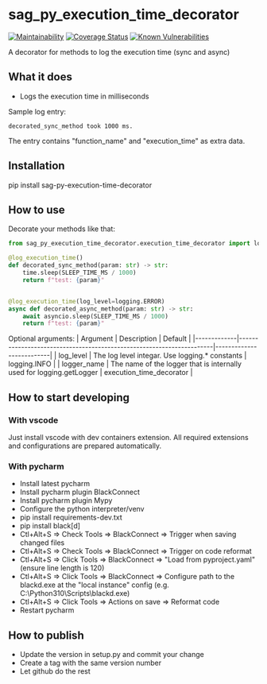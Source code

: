 # sag_py_execution_time_decorator
[![Maintainability][codeclimate-image]][codeclimate-url]
[![Coverage Status][coveralls-image]][coveralls-url]
[![Known Vulnerabilities][snyk-image]][snyk-url]

A decorator for methods to log the execution time (sync and async)

## What it does
- Logs the execution time in milliseconds

Sample log entry:
```
decorated_sync_method took 1000 ms.
```

The entry contains "function_name" and "execution_time" as extra data.

## Installation
pip install sag-py-execution-time-decorator

## How to use
Decorate your methods like that:
```python
from sag_py_execution_time_decorator.execution_time_decorator import log_execution_time

@log_execution_time()
def decorated_sync_method(param: str) -> str:
    time.sleep(SLEEP_TIME_MS / 1000)
    return f"test: {param}"


@log_execution_time(log_level=logging.ERROR)
async def decorated_async_method(param: str) -> str:
    await asyncio.sleep(SLEEP_TIME_MS / 1000)
    return f"test: {param}"
```

Optional arguments:
| Argument    | Description                                                          | Default                  |
|-------------|----------------------------------------------------------------------|--------------------------|
| log_level   | The log level integar. Use logging.* constants                       | logging.INFO             |
| logger_name | The name of the logger that is internally used for logging.getLogger | execution_time_decorator |

## How to start developing

### With vscode

Just install vscode with dev containers extension. All required extensions and configurations are prepared automatically.

### With pycharm

* Install latest pycharm
* Install pycharm plugin BlackConnect
* Install pycharm plugin Mypy
* Configure the python interpreter/venv
* pip install requirements-dev.txt
* pip install black[d]
* Ctl+Alt+S => Check Tools => BlackConnect => Trigger when saving changed files
* Ctl+Alt+S => Check Tools => BlackConnect => Trigger on code reformat
* Ctl+Alt+S => Click Tools => BlackConnect => "Load from pyproject.yaml" (ensure line length is 120)
* Ctl+Alt+S => Click Tools => BlackConnect => Configure path to the blackd.exe at the "local instance" config (e.g. C:\Python310\Scripts\blackd.exe)
* Ctl+Alt+S => Click Tools => Actions on save => Reformat code
* Restart pycharm

## How to publish
* Update the version in setup.py and commit your change
* Create a tag with the same version number
* Let github do the rest

[codeclimate-image]:https://api.codeclimate.com/v1/badges/fa4312e587c8185db077/maintainability
[codeclimate-url]:https://codeclimate.com/github/SamhammerAG/sag_py_execution_time_decorator/maintainability
[coveralls-image]:https://coveralls.io/repos/github/SamhammerAG/sag_py_execution_time_decorator/badge.svg?branch=master
[coveralls-url]:https://coveralls.io/github/SamhammerAG/sag_py_execution_time_decorator?branch=master
[snyk-image]:https://snyk.io/test/github/SamhammerAG/sag_py_execution_time_decorator/badge.svg
[snyk-url]:https://snyk.io/test/github/SamhammerAG/sag_py_execution_time_decorator